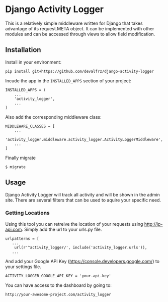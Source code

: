 # Django Activity Logger

This is a relatively simple middleware written for Django that
takes advantage of its request.META object. It can be implemented
with other modules and can be accessed through views to allow
field modification.

## Installation

Install in your environment:
```
pip install git+https://github.com/devalfrz/django-activity-logger
```

Incude the app in the `INSTALLED_APPS` section of your project:
```
INSTALLED_APPS = (
    ...
    'activity_logger',
    ...
)
```
Also add the corresponding middleware class: 
```
MIDDLEWARE_CLASSES = [
    ...
    'activity_logger.middleware.activity_logger.ActivityLoggerMiddleware',
    ...
]
```
Finally migrate
```
$ migrate
```

## Usage

Django Activity Logger will track all activity and will be shown in the
admin site. There are several filters that can be used to aquire your
specific need.

### Getting Locations

Using this tool you can retreive the location of your requests using
http://ip-api.com. Simply add the url to your urls.py file.
```
urlpatterns = [
   ...    
    url(r'^activity_logger/', include('activity_logger.urls')),
   ...
```
And add your Google API Key (https://console.developers.google.com/)
to your settings file.
```
ACTIVITY_LOGGER_GOOGLE_API_KEY = 'your-api-key'
```
You can have access to the dashboard by going to:
```
http://your-awesome-project.com/activity_logger
```
